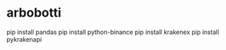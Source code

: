 # arbobotti

pip install pandas
pip install python-binance
pip install krakenex
pip install pykrakenapi
